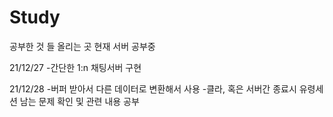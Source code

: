 # Study
공부한 것 들 올리는 곳
현재 서버 공부중

21/12/27
-간단한 1:n 채팅서버 구현

21/12/28
-버퍼 받아서 다른 데이터로 변환해서 사용
-클라, 혹은 서버간 종료시 유령세션 남는 문제 확인 및 관련 내용 공부
